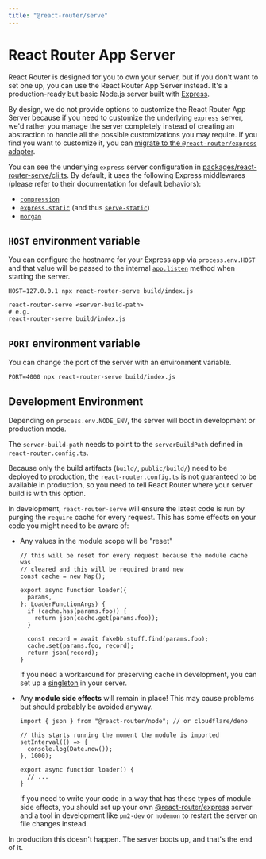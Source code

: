 ```yaml
---
title: "@react-router/serve"
---
```


# React Router App Server

React Router is designed for you to own your server, but if you don't want to set one up, you can use the React Router App Server instead. It's a production-ready but basic Node.js server built with [Express][express].

By design, we do not provide options to customize the React Router App Server because if you need to customize the underlying `express` server, we'd rather you manage the server completely instead of creating an abstraction to handle all the possible customizations you may require. If you find you want to customize it, you can [migrate to the `@react-router/express` adapter][eject].

You can see the underlying `express` server configuration in [packages/react-router-serve/cli.ts][rr-serve-code]. By default, it uses the following Express middlewares (please refer to their documentation for default behaviors):

- [`compression`][compression]
- [`express.static`][express-static] (and thus [`serve-static`][serve-static])
- [`morgan`][morgan]

## `HOST` environment variable

You can configure the hostname for your Express app via `process.env.HOST` and that value will be passed to the internal [`app.listen`][express-listen] method when starting the server.

```shellscript nonumber
HOST=127.0.0.1 npx react-router-serve build/index.js
```

```shellscript nonumber
react-router-serve <server-build-path>
# e.g.
react-router-serve build/index.js
```

## `PORT` environment variable

You can change the port of the server with an environment variable.

```shellscript nonumber
PORT=4000 npx react-router-serve build/index.js
```

## Development Environment

Depending on `process.env.NODE_ENV`, the server will boot in development or production mode.

The `server-build-path` needs to point to the `serverBuildPath` defined in `react-router.config.ts`.

Because only the build artifacts (`build/`, `public/build/`) need to be deployed to production, the `react-router.config.ts` is not guaranteed to be available in production, so you need to tell React Router where your server build is with this option.

In development, `react-router-serve` will ensure the latest code is run by purging the `require` cache for every request. This has some effects on your code you might need to be aware of:

- Any values in the module scope will be "reset"

  ```tsx lines=[1-3]
  // this will be reset for every request because the module cache was
  // cleared and this will be required brand new
  const cache = new Map();

  export async function loader({
    params,
  }: LoaderFunctionArgs) {
    if (cache.has(params.foo)) {
      return json(cache.get(params.foo));
    }

    const record = await fakeDb.stuff.find(params.foo);
    cache.set(params.foo, record);
    return json(record);
  }
  ```

  If you need a workaround for preserving cache in development, you can set up a [singleton][singleton] in your server.

- Any **module side effects** will remain in place! This may cause problems but should probably be avoided anyway.

  ```tsx lines=[3-6]
  import { json } from "@react-router/node"; // or cloudflare/deno

  // this starts running the moment the module is imported
  setInterval(() => {
    console.log(Date.now());
  }, 1000);

  export async function loader() {
    // ...
  }
  ```

  If you need to write your code in a way that has these types of module side effects, you should set up your own [@react-router/express][rr-express] server and a tool in development like `pm2-dev` or `nodemon` to restart the server on file changes instead.

In production this doesn't happen. The server boots up, and that's the end of it.

[rr-express]: ./adapter#createrequesthandler
[singleton]: ../guides/manual-mode#keeping-in-memory-server-state-across-rebuilds
[express-listen]: https://expressjs.com/en/api.html#app.listen
[rr-serve-code]: https://github.com/remix-run/react-router/blob/main/packages/react-router-serve/cli.ts
[compression]: https://expressjs.com/en/resources/middleware/compression.html
[express-static]: https://expressjs.com/en/4x/api.html#express.static
[serve-static]: https://expressjs.com/en/resources/middleware/serve-static.html
[morgan]: https://expressjs.com/en/resources/middleware/morgan.html
[express]: https://expressjs.com/
[eject]: (./adapter#migrating-from-the-react-router-app-server)
